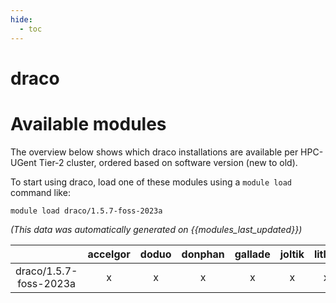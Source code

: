 ```yaml
---
hide:
  - toc
---
```


draco
=====

# Available modules


The overview below shows which draco installations are available per HPC-UGent Tier-2 cluster, ordered based on software version (new to old).

To start using draco, load one of these modules using a `module load` command like:

```shell
module load draco/1.5.7-foss-2023a
```

*(This data was automatically generated on {{modules_last_updated}})*  

| |accelgor|doduo|donphan|gallade|joltik|litleo|shinx|
| :---: | :---: | :---: | :---: | :---: | :---: | :---: | :---: |
|draco/1.5.7-foss-2023a|x|x|x|x|x|x|x|
